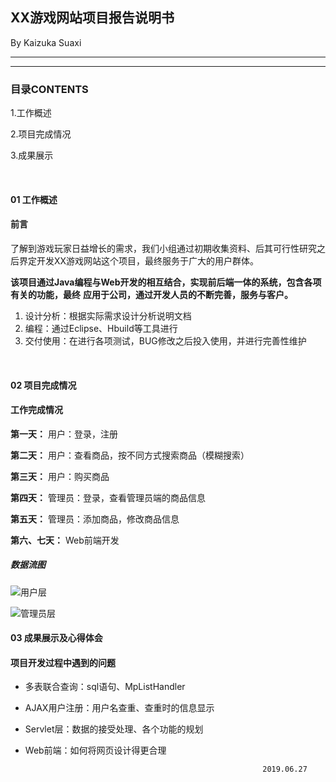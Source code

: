 ## XX游戏网站项目报告说明书
By Kaizuka Suaxi 

---
---
### 目录CONTENTS
1.工作概述

2.项目完成情况

3.成果展示

<br>

#### 01 工作概述

#### 前言
了解到游戏玩家日益增长的需求，我们小组通过初期收集资料、后其可行性研究之后界定开发XX游戏网站这个项目，最终服务于广大的用户群体。

**该项目通过Java编程与Web开发的相互结合，实现前后端一体的系统，包含各项有关的功能，最终**
**应用于公司，通过开发人员的不断完善，服务与客户。**

1. 设计分析：根据实际需求设计分析说明文档
2. 编程：通过Eclipse、Hbuild等工具进行
3. 交付使用：在进行各项测试，BUG修改之后投入使用，并进行完善性维护

<br>

#### 02 项目完成情况
#### 工作完成情况

**第一天：** 用户：登录，注册

**第二天：** 用户：查看商品，按不同方式搜索商品（模糊搜索）

**第三天：** 用户：购买商品

**第四天：** 管理员：登录，查看管理员端的商品信息

**第五天：** 管理员：添加商品，修改商品信息

**第六、七天：** Web前端开发

##### 数据流图
![](https://github.com/suaxi/ProjectDemo/blob/master/WebContent/images/user.png "用户层")

![](https://github.com/suaxi/ProjectDemo/blob/master/WebContent/images/admin.png "管理员层")

#### 03 成果展示及心得体会

#### 项目开发过程中遇到的问题

+ 多表联合查询：sql语句、MpListHandler

+ AJAX用户注册：用户名查重、查重时的信息显示

+ Servlet层：数据的接受处理、各个功能的规划

+ Web前端：如何将网页设计得更合理

                                                           2019.06.27
